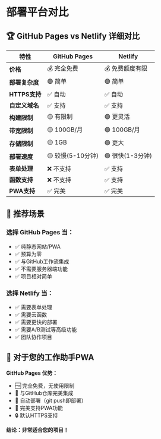# 部署平台对比

## 🏆 GitHub Pages vs Netlify 详细对比

| 特性 | GitHub Pages | Netlify |
|------|-------------|---------|
| **价格** | 💰 完全免费 | 💰 免费额度有限 |
| **部署复杂度** | 🟢 简单 | 🟢 简单 |
| **HTTPS支持** | ✅ 自动 | ✅ 自动 |
| **自定义域名** | ✅ 支持 | ✅ 支持 |
| **构建限制** | 🟡 有限制 | 🟢 更灵活 |
| **带宽限制** | 🟡 100GB/月 | 🟢 100GB/月 |
| **存储限制** | 🟡 1GB | 🟢 更大 |
| **部署速度** | 🟡 较慢(5-10分钟) | 🟢 很快(1-3分钟) |
| **表单处理** | ❌ 不支持 | ✅ 支持 |
| **函数支持** | ❌ 不支持 | ✅ 支持 |
| **PWA支持** | ✅ 完美 | ✅ 完美 |

## 🎯 推荐场景

### 选择 GitHub Pages 当：
- ✅ 纯静态网站/PWA
- ✅ 预算为零
- ✅ 与GitHub工作流集成
- ✅ 不需要服务器端功能
- ✅ 项目相对简单

### 选择 Netlify 当：
- ✅ 需要表单处理
- ✅ 需要云函数
- ✅ 需要更快的部署
- ✅ 需要A/B测试等高级功能
- ✅ 团队协作项目

## 🏅 对于您的工作助手PWA

**GitHub Pages 优势：**
- 🆓 完全免费，无使用限制
- 🔗 与GitHub仓库完美集成
- 🚀 自动部署（git push即部署）
- 📱 完美支持PWA功能
- 🔒 默认HTTPS支持

**结论：非常适合您的项目！** 